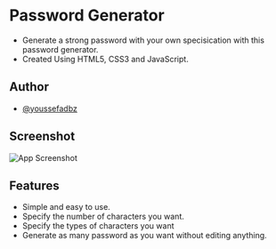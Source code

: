 
# Password Generator

- Generate a strong password with your own specisication with this password generator.
- Created Using HTML5, CSS3 and JavaScript.


## Author

- [@youssefadbz](https://www.github.com/youssefadbz)


## Screenshot

![App Screenshot](https://github.com/youssefadbz/Password-Generator/blob/main/Screenshot.png)


## Features

- Simple and easy to use. 
- Specify the number of characters you want.
- Specify the types of characters you want
- Generate as many password as you want without editing anything.

